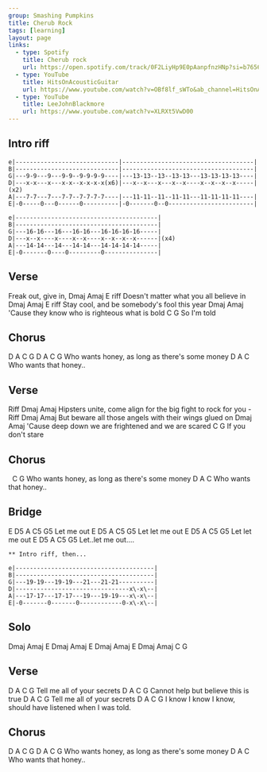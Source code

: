 ```yaml
---
group: Smashing Pumpkins
title: Cherub Rock
tags: [learning]
layout: page
links: 
  - type: Spotify 
    title: Cherub rock
    url: https://open.spotify.com/track/0F2LiyHp9E0pAanpfnzHNp?si=b76564d83cd14f6d
  - type: YouTube
    title: HitsOnAcousticGuitar
    url: https://www.youtube.com/watch?v=OBf8lf_sWTo&ab_channel=HitsOnAcousticGuitar
  - type: YouTube
    title: LeeJohnBlackmore
    url: https://www.youtube.com/watch?v=XLRXt5VwD00
---
```


## Intro riff

```chordpro
e|-----------------------------|-------------------------------------|
B|-----------------------------|-------------------------------------|
G|---9-9---9---9-9--9-9-9-9----|---13-13--13--13-13---13-13-13-13----|
D|---x-x---x---x-x--x-x-x-x(x6)|---x--x---x---x--x----x--x--x--x-----|(x2)
A|---7-7---7---7-7--7-7-7-7----|---11-11--11--11-11---11-11-11-11----|
E|-0-----0---0------0----------|-0-------0--0------------------------|
 
e|----------------------------------------|
B|----------------------------------------|
G|---16-16---16---16-16---16-16-16-16-----|
D|---x--x----x----x--x----x--x--x--x------|(x4)
A|---14-14---14---14-14---14-14-14-14-----|
E|-0-------0----0---------0---------------|

```

## Verse

Freak out, give in,
        Dmaj            Amaj           E riff
Doesn't matter what you all believe in
               Dmaj          Amaj       E riff
Stay cool, and be somebody's fool this year
                        Dmaj              Amaj
'Cause they know who is righteous what is bold
C        G
  So I'm told

## Chorus

D   A     C  G      D    A
      C  G
Who wants honey, as long as there's some money
D   A          C
Who wants that honey..

## Verse

Riff                    Dmaj              Amaj
Hipsters unite, come align for the big fight to rock for you -
Riff                  Dmaj              Amaj
But beware all those angels with their wings glued on
                        Dmaj                  Amaj
'Cause deep down we are frightened and we are scared
C              G
  If you don't stare

## Chorus

&nbsp;     C  G
Who wants honey, as long as there's some money
D   A          C
Who wants that honey..

## Bridge

E  D5     A   C5  G5
   Let me out
E    D5     A   C5  G5
Let  let me out
E    D5     A   C5  G5
Let  let me out
E    D5     A   C5  G5
Let..let me out....

```chordpro
** Intro riff, then...

e|---------------------------------------|
B|---------------------------------------|
G|---19-19---19-19---21---21-21----------|
D|--------------------------------x\-x\--|
A|---17-17---17-17---19---19-19---x\-x\--|
E|-0-------0-------0------------0-x\-x\--|
```

## Solo

Dmaj   Amaj   E
Dmaj   Amaj   E
Dmaj   Amaj   E
Dmaj   Amaj   C   G

## Verse

D         A           C  G
  Tell me all of your secrets
D        A          C     G
  Cannot help but believe this is true
D         A           C  G
  Tell me all of your secrets
  D             A                 C                   G
I know I know I know, should have listened when I was told.

## Chorus

D   A     C  G      D    A
      C  G
Who wants honey, as long as there's some money
D   A          C
Who wants that honey..
